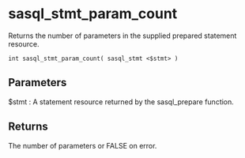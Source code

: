 <!-- loio3be0bf6b6c5f101495dffff163240a68 -->

# sasql\_stmt\_param\_count

Returns the number of parameters in the supplied prepared statement resource.



```
int sasql_stmt_param_count( sasql_stmt <$stmt> )
```



## Parameters

$stmt
:   A statement resource returned by the sasql\_prepare function.



## Returns

The number of parameters or FALSE on error.

